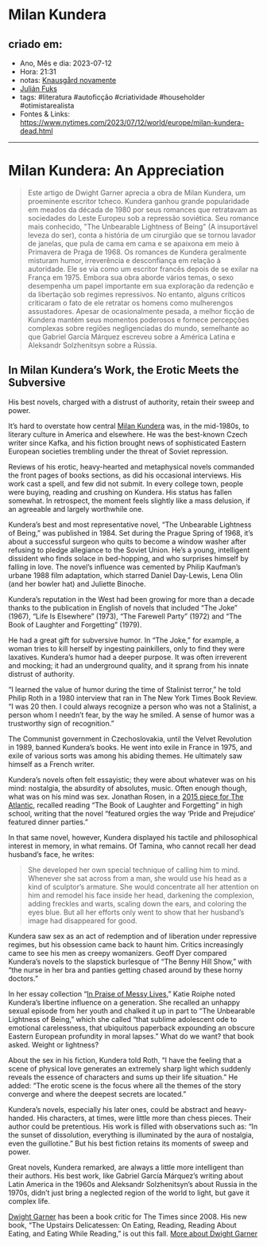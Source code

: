 # Milan Kundera

## criado em: 
-  Ano, Mês e dia: 2023-07-12
- Hora: 21:31
- notas: [Knausgård novamente](../0%20-%20NOTAS%20PASSAGEIRAS/👨🏻‍💻🗃️NOTAS%20PARA%20PROCESSAR/ato%208/Knausgård%20novamente.md)
- [Julián Fuks](../4%20-%20REF%20BIBLIOGRÁFICA/Julián%20Fuks.md) 
- tags: #literatura #autoficção #criatividade #householder #otimistarealista 
- Fontes & Links: https://www.nytimes.com/2023/07/12/world/europe/milan-kundera-dead.html
---

# Milan Kundera: An Appreciation


>Este artigo de Dwight Garner aprecia a obra de Milan Kundera, um proeminente escritor tcheco. Kundera ganhou grande popularidade em meados da década de 1980 por seus romances que retratavam as sociedades do Leste Europeu sob a repressão soviética. Seu romance mais conhecido, "The Unbearable Lightness of Being" (A insuportável leveza do ser), conta a história de um cirurgião que se tornou lavador de janelas, que pula de cama em cama e se apaixona em meio à Primavera de Praga de 1968. Os romances de Kundera geralmente misturam humor, irreverência e desconfiança em relação à autoridade. Ele se via como um escritor francês depois de se exilar na França em 1975. Embora sua obra aborde vários temas, o sexo desempenha um papel importante em sua exploração da redenção e da libertação sob regimes repressivos. No entanto, alguns críticos criticaram o fato de ele retratar os homens como mulherengos assustadores. Apesar de ocasionalmente pesada, a melhor ficção de Kundera mantém seus momentos poderosos e fornece percepções complexas sobre regiões negligenciadas do mundo, semelhante ao que Gabriel García Márquez escreveu sobre a América Latina e Aleksandr Solzhenitsyn sobre a Rússia.

## In Milan Kundera’s Work, the Erotic Meets the Subversive

His best novels, charged with a distrust of authority, retain their sweep and power.


It’s hard to overstate how central [Milan Kundera](https://www.nytimes.com/2023/07/12/world/europe/milan-kundera-dead.html) was, in the mid-1980s, to literary culture in America and elsewhere. He was the best-known Czech writer since Kafka, and his fiction brought news of sophisticated Eastern European societies trembling under the threat of Soviet repression.

Reviews of his erotic, heavy-hearted and metaphysical novels commanded the front pages of books sections, as did his occasional interviews. His work cast a spell, and few did not submit. In every college town, people were buying, reading and crushing on Kundera. His status has fallen somewhat. In retrospect, the moment feels slightly like a mass delusion, if an agreeable and largely worthwhile one.

Kundera’s best and most representative novel, “The Unbearable Lightness of Being,” was published in 1984. Set during the Prague Spring of 1968, it’s about a successful surgeon who quits to become a window washer after refusing to pledge allegiance to the Soviet Union. He’s a young, intelligent dissident who finds solace in bed-hopping, and who surprises himself by falling in love. The novel’s influence was cemented by Philip Kaufman’s urbane 1988 film adaptation, which starred Daniel Day-Lewis, Lena Olin (and her bowler hat) and Juliette Binoche.

Kundera’s reputation in the West had been growing for more than a decade thanks to the publication in English of novels that included “The Joke” (1967), “Life Is Elsewhere” (1973), “The Farewell Party” (1972) and “The Book of Laughter and Forgetting” (1979).

He had a great gift for subversive humor. In “The Joke,” for example, a woman tries to kill herself by ingesting painkillers, only to find they were laxatives. Kundera’s humor had a deeper purpose. It was often irreverent and mocking; it had an underground quality, and it sprang from his innate distrust of authority.

“I learned the value of humor during the time of Stalinist terror,” he told Philip Roth in a 1980 interview that ran in The New York Times Book Review. “I was 20 then. I could always recognize a person who was not a Stalinist, a person whom I needn’t fear, by the way he smiled. A sense of humor was a trustworthy sign of recognition.”

The Communist government in Czechoslovakia, until the Velvet Revolution in 1989, banned Kundera’s books. He went into exile in France in 1975, and exile of various sorts was among his abiding themes. He ultimately saw himself as a French writer.

Kundera’s novels often felt essayistic; they were about whatever was on his mind: nostalgia, the absurdity of absolutes, music. Often enough though, what was on his mind was sex. Jonathan Rosen, in a [2015 piece for The Atlantic](https://www.theatlantic.com/magazine/archive/2015/07/does-milan-kundera-still-matter/395237/), recalled reading “The Book of Laughter and Forgetting” in high school, writing that the novel “featured orgies the way ‘Pride and Prejudice’ featured dinner parties.”

In that same novel, however, Kundera displayed his tactile and philosophical interest in memory, in what remains. Of Tamina, who cannot recall her dead husband’s face, he writes:

> She developed her own special technique of calling him to mind. Whenever she sat across from a man, she would use his head as a kind of sculptor’s armature. She would concentrate all her attention on him and remodel his face inside her head, darkening the complexion, adding freckles and warts, scaling down the ears, and coloring the eyes blue. But all her efforts only went to show that her husband’s image had disappeared for good.

Kundera saw sex as an act of redemption and of liberation under repressive regimes, but his obsession came back to haunt him. Critics increasingly came to see his men as creepy womanizers. Geoff Dyer compared Kundera’s novels to the slapstick burlesque of “The Benny Hill Show,” with “the nurse in her bra and panties getting chased around by these horny doctors.”

In her essay collection “[In Praise of Messy Lives](https://www.nytimes.com/2012/11/27/books/in-praise-of-messy-lives-essays-by-katie-roiphe.html),” Katie Roiphe noted Kundera’s libertine influence on a generation. She recalled an unhappy sexual episode from her youth and chalked it up in part to “The Unbearable Lightness of Being,” which she called “that sublime adolescent ode to emotional carelessness, that ubiquitous paperback expounding an obscure Eastern European profundity in moral lapses.” What do we want? that book asked. Weight or lightness?

About the sex in his fiction, Kundera told Roth, “I have the feeling that a scene of physical love generates an extremely sharp light which suddenly reveals the essence of characters and sums up their life situation.” He added: “The erotic scene is the focus where all the themes of the story converge and where the deepest secrets are located.”

Kundera’s novels, especially his later ones, could be abstract and heavy-handed. His characters, at times, were little more than chess pieces. Their author could be pretentious. His work is filled with observations such as: “In the sunset of dissolution, everything is illuminated by the aura of nostalgia, even the guillotine.” But his best fiction retains its moments of sweep and power.

Great novels, Kundera remarked, are always a little more intelligent than their authors. His best work, like Gabriel García Márquez’s writing about Latin America in the 1960s and Aleksandr Solzhenitsyn’s about Russia in the 1970s, didn’t just bring a neglected region of the world to light, but gave it complex life.

[Dwight Garner](https://www.nytimes.com/by/dwight-garner) has been a book critic for The Times since 2008. His new book, “The Upstairs Delicatessen: On Eating, Reading, Reading About Eating, and Eating While Reading,” is out this fall. [More about Dwight Garner](https://www.nytimes.com/by/dwight-garner)